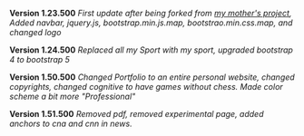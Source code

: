 **Version 1.23.500**
*First update after being forked from [my mother's project](https://github.com/suipingooi/jkdev), Added navbar, jquery.js, bootstrap.min.js.map, bootstrao.min.css.map, and changed logo*

**Version 1.24.500**
*Replaced all my Sport with my sport, upgraded bootstrap 4 to bootstrap 5*

**Version 1.50.500**
*Changed Portfolio to an entire personal website, changed copyrights, changed cognitive to have games without chess. Made color scheme a bit more "Professional"*

**Version 1.51.500**
*Removed pdf, removed experimental page, added anchors to cna and cnn in news.*